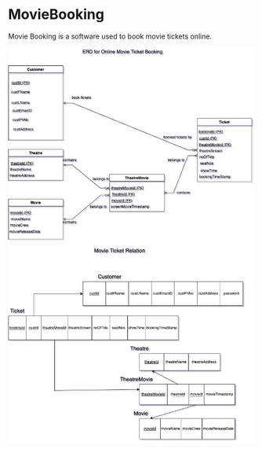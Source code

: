 # MovieBooking
Movie Booking is a software used to book movie tickets online.

![MovieTicketbooking ERD](/images/MovieTicketBookingERD.drawio.png)
![MovieTicketbooking Relation](/images/MovieTicketBookingRelation.drawio.png)
